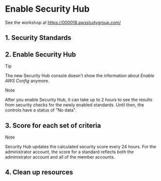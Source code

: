 # Enable Security Hub

See the workshop at <https://000018.awsstudygroup.com/>

## 1. Security Standards

## 2. Enable Security Hub

> [!TIP]
> The new Security Hub console doesn't show the information about _Enable AWS Config_ anymore.

> [!NOTE]
> After you enable Security Hub, it can take up to 2 hours to see the results from security checks for the newly enabled standards. Until then, the controls have a status of "No data".

## 3. Score for each set of criteria

> [!NOTE]
> Security Hub updates the calculated security score every 24 hours. For the administrator account, the score for a standard reflects both the administrator account and all of the member accounts.

## 4. Clean up resources

